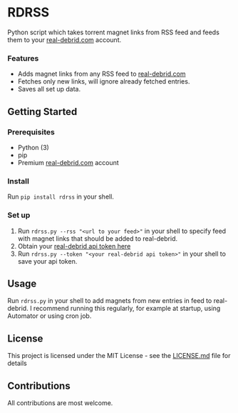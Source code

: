 # RDRSS
Python script which takes torrent magnet links from RSS feed and feeds them to your [real-debrid.com](https://real-debrid.com) account.

### Features
- Adds magnet links from any RSS feed to [real-debrid.com](https://real-debrid.com)
- Fetches only new links, will ignore already fetched entries.
- Saves all set up data.

## Getting Started
### Prerequisites
- Python (3)
- pip
- Premium [real-debrid.com](https://real-debrid.com) account

### Install
Run `pip install rdrss` in your shell. 

### Set up
1. Run `rdrss.py --rss "<url to your feed>"` in your shell to specify feed with magnet links that should be added to real-debrid.
2. Obtain your [real-debrid api token here](https://real-debrid.com/apitoken)
3. Run `rdrss.py --token "<your real-debrid api token>"` in your shell to save your api token.

## Usage
Run `rdrss.py` in your shell to add magnets from new entries in feed to real-debrid.
I recommend running this regularly, for example at startup, using Automator or using cron job.

## License
This project is licensed under the MIT License - see the [LICENSE.md](/LICENSE.md) file for details

## Contributions
All contributions are most welcome.
